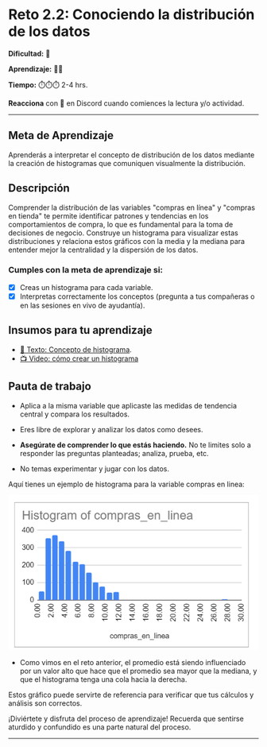# Reto 2.2: Conociendo la distribución de los datos

**Dificultad:** 🌻

**Aprendizaje:** 🍯🍯

**Tiempo:** ⏱️️⏱️️⏱️️ 2-4 hrs.

**Reacciona** con 👀 en Discord cuando comiences la lectura y/o actividad.

---

## Meta de Aprendizaje

Aprenderás a interpretar el concepto de distribución de los datos mediante la creación de histogramas que comuniquen visualmente la distribución.

## Descripción

Comprender la distribución de las variables "compras en línea" y "compras en tienda" te permite identificar patrones y tendencias en los comportamientos de compra, lo que es fundamental para la toma de decisiones de negocio. Construye un histograma para visualizar estas distribuciones y relaciona estos gráficos con la media y la mediana para entender mejor la centralidad y la dispersión de los datos. 

### Cumples con la meta de aprendizaje si:

- [x] Creas un histograma para cada variable.
- [x] Interpretas correctamente los conceptos (pregunta a tus compañeras o en las sesiones en vivo de ayudantía).

## Insumos para tu aprendizaje

- [📄 Texto: Concepto de histograma](https://docs.google.com/document/d/1-0USmtgZ1-mBw6G_E8OIoCkdvfjFDAeMJf28_gtNF9U/edit?usp=sharing).
- [📺 Video: cómo crear un histograma](https://www.youtube.com/watch?v=3fD_nqhQILA) 

## Pauta de trabajo

- Aplica a la misma variable que aplicaste las medidas de tendencia central y compara los resultados.

- Eres libre de explorar y analizar los datos como desees.

- **Asegúrate de comprender lo que estás haciendo.** No te limites solo a responder las preguntas planteadas; analiza, prueba, etc.

- No temas experimentar y jugar con los datos.

Aquí tienes un ejemplo de histograma para la variable compras en linea:

![image](https://raw.githubusercontent.com/Laboratoria/digitaljumpstart-curriculum/main/DAT/00_assets/350083365-6d1a39a3-307b-4744-b95c-26afbf350f2d.png)

- Como vimos en el reto anterior, el promedio está siendo influenciado por un valor alto que hace que el promedio sea mayor que la mediana, y que el histograma tenga una cola hacia la derecha.

Estos gráfico puede servirte de referencia para verificar que tus cálculos y análisis son correctos.

¡Diviértete y disfruta del proceso de aprendizaje! Recuerda que sentirse aturdido y confundido es una parte natural del proceso.

---
